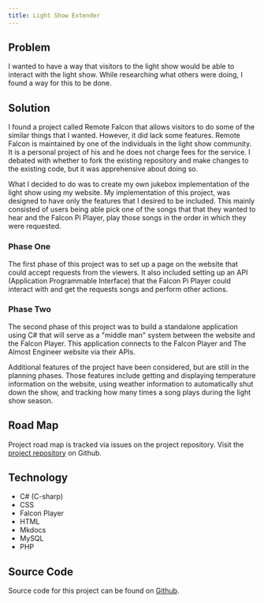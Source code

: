 ```yaml
---
title: Light Show Extender
---
```


## Problem

I wanted to have a way that visitors to the light show would be able to interact with the light show. 
While researching what others were doing, I found a way for this to be done.

## Solution

I found a project called Remote Falcon that allows visitors to do some of the similar things that I wanted. 
However, it did lack some features. 
Remote Falcon is maintained by one of the individuals in the light show community. It is a personal project
of his and he does not charge fees for the service.
I debated with whether to fork the existing repository and make changes 
to the existing code, but it was apprehensive about doing so. 

What I decided to do was to create my own jukebox implementation of the light show using my website. 
My implementation of this project, was designed to have only the features that I desired
to be included. This mainly consisted of users being able pick one of the songs that 
that they wanted to hear and the Falcon Pi Player, play those songs in the order
in which they were requested.

### Phase One

The first phase of this project was to set up a page on the website that could accept 
requests from the viewers. It also included setting up an API (Application 
Programmable Interface) that the Falcon Pi Player could interact with and get the 
requests songs and perform other actions.

### Phase Two 

The second phase of this project was to build a standalone application using C# that 
will serve as a "middle man" system between the website and the Falcon Player.
This application connects to the Falcon Player and The Almost Engineer website via 
their APIs. 

Additional features of the project have been considered, but are still in the planning 
phases. Those features include getting and displaying temperature information on the 
website, using weather information to automatically shut down the show, and tracking 
how many times a song plays during the light show season.

## Road Map 

Project road map is tracked via issues on the project repository. Visit the 
<a href="https://github.coma/almostengr/light-show-extender/issues" target="_blank">project repository</a>
on Github.

## Technology

* C# (C-sharp)
* CSS
* Falcon Player
* HTML
* Mkdocs
* MySQL
* PHP

## Source Code

Source code for this project can be found on 
<a href="https://github.com/almostengr/light-show-extender" target="_blank">Github</a>.
